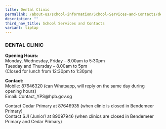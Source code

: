 ```yaml
---
title: Dental Clinic
permalink: /about-us/school-information/School-Services-and-Contacts/dental-clinic/
description: ""
third_nav_title: School Services and Contacts
variant: tiptap
---
```

<h3>DENTAL CLINIC</h3>
<p><strong>Opening Hours:</strong>
<br>Monday, Wednesday, Friday – 8.00am to 5:30pm
<br>Tuesday and Thursday – 8.00am to 5pm
<br>(Closed for lunch from 12:30pm to 1:30pm)</p>
<p><strong>Contact:</strong>
<br>Mobile: 87646320 (can Whatsapp, will reply on the same day during opening
hours)
<br>Email: <a rel="noopener noreferrer nofollow" target="_blank">Contact_YPS@hpb.gov.sg</a>
</p>
<p></p>
<p>Contact Cedar Primary at 87646935 (when clinic is closed in Bendemeer
Primary)
<br>Contact SJI (Junior) at 89097946 (when clinics are closed in Bendemeer
Primary and Cedar Primary)</p>